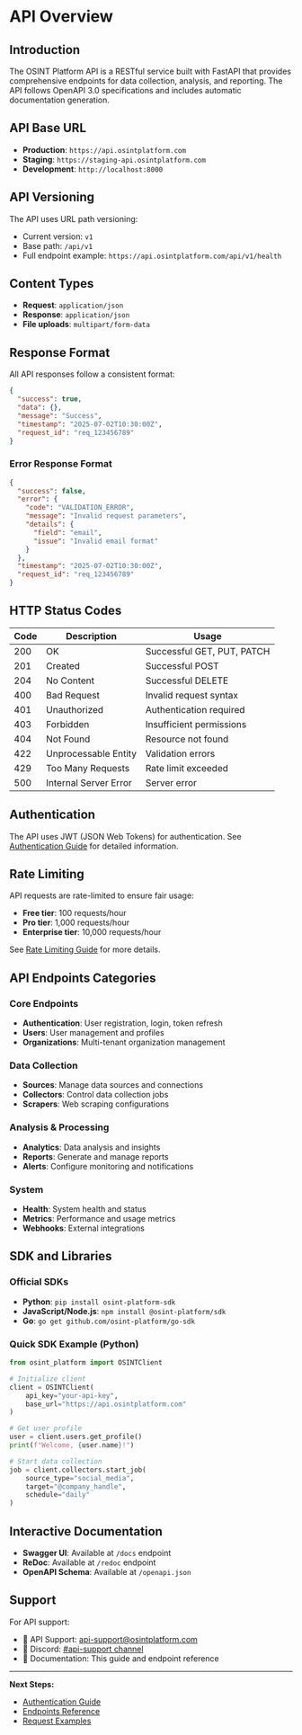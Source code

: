 # API Overview

## Introduction

The OSINT Platform API is a RESTful service built with FastAPI that provides comprehensive endpoints for data collection, analysis, and reporting. The API follows OpenAPI 3.0 specifications and includes automatic documentation generation.

## API Base URL

- **Production**: `https://api.osintplatform.com`
- **Staging**: `https://staging-api.osintplatform.com`
- **Development**: `http://localhost:8000`

## API Versioning

The API uses URL path versioning:
- Current version: `v1`
- Base path: `/api/v1`
- Full endpoint example: `https://api.osintplatform.com/api/v1/health`

## Content Types

- **Request**: `application/json`
- **Response**: `application/json`
- **File uploads**: `multipart/form-data`

## Response Format

All API responses follow a consistent format:

```json
{
  "success": true,
  "data": {},
  "message": "Success",
  "timestamp": "2025-07-02T10:30:00Z",
  "request_id": "req_123456789"
}
```

### Error Response Format

```json
{
  "success": false,
  "error": {
    "code": "VALIDATION_ERROR",
    "message": "Invalid request parameters",
    "details": {
      "field": "email",
      "issue": "Invalid email format"
    }
  },
  "timestamp": "2025-07-02T10:30:00Z",
  "request_id": "req_123456789"
}
```

## HTTP Status Codes

| Code | Description | Usage |
|------|-------------|-------|
| 200 | OK | Successful GET, PUT, PATCH |
| 201 | Created | Successful POST |
| 204 | No Content | Successful DELETE |
| 400 | Bad Request | Invalid request syntax |
| 401 | Unauthorized | Authentication required |
| 403 | Forbidden | Insufficient permissions |
| 404 | Not Found | Resource not found |
| 422 | Unprocessable Entity | Validation errors |
| 429 | Too Many Requests | Rate limit exceeded |
| 500 | Internal Server Error | Server error |

## Authentication

The API uses JWT (JSON Web Tokens) for authentication. See [Authentication Guide](./authentication.md) for detailed information.

## Rate Limiting

API requests are rate-limited to ensure fair usage:

- **Free tier**: 100 requests/hour
- **Pro tier**: 1,000 requests/hour
- **Enterprise tier**: 10,000 requests/hour

See [Rate Limiting Guide](./rate-limiting.md) for more details.

## API Endpoints Categories

### Core Endpoints
- **Authentication**: User registration, login, token refresh
- **Users**: User management and profiles
- **Organizations**: Multi-tenant organization management

### Data Collection
- **Sources**: Manage data sources and connections
- **Collectors**: Control data collection jobs
- **Scrapers**: Web scraping configurations

### Analysis & Processing
- **Analytics**: Data analysis and insights
- **Reports**: Generate and manage reports
- **Alerts**: Configure monitoring and notifications

### System
- **Health**: System health and status
- **Metrics**: Performance and usage metrics
- **Webhooks**: External integrations

## SDK and Libraries

### Official SDKs
- **Python**: `pip install osint-platform-sdk`
- **JavaScript/Node.js**: `npm install @osint-platform/sdk`
- **Go**: `go get github.com/osint-platform/go-sdk`

### Quick SDK Example (Python)

```python
from osint_platform import OSINTClient

# Initialize client
client = OSINTClient(
    api_key="your-api-key",
    base_url="https://api.osintplatform.com"
)

# Get user profile
user = client.users.get_profile()
print(f"Welcome, {user.name}!")

# Start data collection
job = client.collectors.start_job(
    source_type="social_media",
    target="@company_handle",
    schedule="daily"
)
```

## Interactive Documentation

- **Swagger UI**: Available at `/docs` endpoint
- **ReDoc**: Available at `/redoc` endpoint
- **OpenAPI Schema**: Available at `/openapi.json`

## Support

For API support:
- 📧 API Support: api-support@osintplatform.com
- 💬 Discord: [#api-support channel](https://discord.gg/osint-platform)
- 📖 Documentation: This guide and endpoint reference

---

**Next Steps:**
- [Authentication Guide](./authentication.md)
- [Endpoints Reference](./endpoints.md)
- [Request Examples](./examples.md)